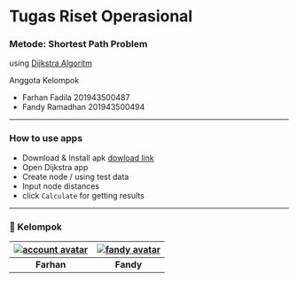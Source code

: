 # Tugas Riset Operasional

### Metode: Shortest Path Problem
using [Dijkstra Algoritm](https://id.wikipedia.org/wiki/Algoritma_Dijkstra)

Anggota Kelompok
* Farhan Fadila 201943500487
* Fandy Ramadhan 201943500494

---

### How to use apps
* Download & Install apk [dowload link](https://drive.google.com/file/d/1GwqjrjzzDly-g2pRw1JXZ0c9U7rRe5R3/view?usp=sharing)
* Open Dijkstra app
* Create node / using test data
* Input node distances
* click `Calculate` for getting results

---

### 👾 Kelompok 
| [![account avatar][]][github account]|[![fandy avatar][]][fandy account]|
| :-----: |:-----: |
|   **Farhan**  |**Fandy**|

[account avatar]: https://avatars.githubusercontent.com/u/43161050?s=80
[github account]: https://github.com/farhanfadila1717
[fandy avatar]: https://avatars.githubusercontent.com/u/22866777?s=80
[fandy account]: https://github.com/fandyramadhan
